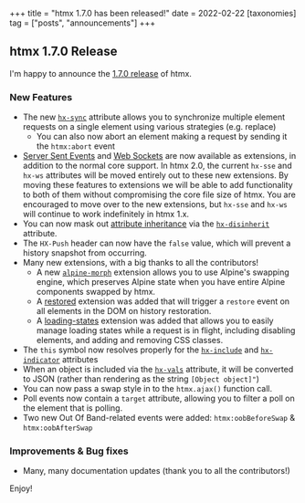 +++
title = "htmx 1.7.0 has been released!"
date = 2022-02-22
[taxonomies]
tag = ["posts", "announcements"]
+++

## htmx 1.7.0 Release

I'm happy to announce the [1.7.0 release](https://unpkg.com/browse/htmx.org@1.7.0/) of htmx.

### New Features

* The new [`hx-sync`](@/attributes/hx-sync.md) attribute allows you to synchronize multiple element requests on a single
  element using various strategies (e.g. replace)
  * You can also now abort an element making a request by sending it the `htmx:abort` event
* [Server Sent Events](https://github.com/bigskysoftware/htmx-extensions/blob/main/src/sse/README.md) and [Web Sockets](https://github.com/bigskysoftware/htmx-extensions/blob/main/src/ws/README.md) are now available as 
  extensions, in addition to the normal core support.  In htmx 2.0, the current `hx-sse` and `hx-ws` attributes will be
  moved entirely out to these new extensions.  By moving these features to extensions we will be able to add functionality 
  to both of them without compromising the core file size of htmx.  You are encouraged to move over to the new 
  extensions, but `hx-sse` and `hx-ws` will continue to work indefinitely in htmx 1.x.
* You can now mask out [attribute inheritance](@/docs.md#inheritance) via the [`hx-disinherit`](@/attributes/hx-disinherit.md) attribute.
* The `HX-Push` header can now have the `false` value, which will prevent a history snapshot from occurring.
* Many new extensions, with a big thanks to all the contributors!
    * A new [`alpine-morph`](https://github.com/bigskysoftware/htmx-extensions/blob/main/src/alpine-morph/README.md) extension allows you to use Alpine's swapping engine, which preserves Alpine state when you have entire Alpine components swapped by htmx.
    * A [restored](https://github.com/bigskysoftware/htmx-extensions/blob/main/src/restored/README.md) extension was added that will trigger a `restore` event on all elements in the DOM
      on history restoration.
    * A [loading-states](https://github.com/bigskysoftware/htmx-extensions/blob/main/src/loading-states/README.md) extension was added that allows you to easily manage loading states
      while a request is in flight, including disabling elements, and adding and removing CSS classes. 
* The `this` symbol now resolves properly for the [`hx-include`](@/attributes/hx-include.md) and [`hx-indicator`](@/attributes/hx-indicator.md)
  attributes
* When an object is included via the [`hx-vals`](@/attributes/hx-vals.md) attribute, it will be converted to JSON (rather 
  than rendering as the string `[Object object]"`)
* You can now pass a swap style in to the `htmx.ajax()` function call.
* Poll events now contain a `target` attribute, allowing you to filter a poll on the element that is polling.
* Two new Out Of Band-related events were added: `htmx:oobBeforeSwap` & `htmx:oobAfterSwap`
  
### Improvements & Bug fixes

* Many, many documentation updates (thank you to all the contributors!)

Enjoy!
